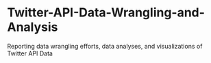 # Twitter-API-Data-Wrangling-and-Analysis
Reporting data wrangling efforts, data analyses, and visualizations of Twitter API Data
